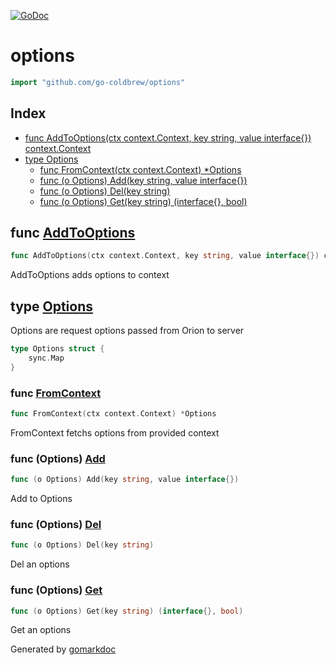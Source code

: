 <!-- Code generated by gomarkdoc. DO NOT EDIT -->

[![GoDoc](https://img.shields.io/badge/pkg.go.dev-doc-blue)](http://pkg.go.dev/github.com/go-coldbrew/options)

# options

```go
import "github.com/go-coldbrew/options"
```

## Index

- [func AddToOptions(ctx context.Context, key string, value interface{}) context.Context](<#func-addtooptions>)
- [type Options](<#type-options>)
  - [func FromContext(ctx context.Context) *Options](<#func-fromcontext>)
  - [func (o Options) Add(key string, value interface{})](<#func-options-add>)
  - [func (o Options) Del(key string)](<#func-options-del>)
  - [func (o Options) Get(key string) (interface{}, bool)](<#func-options-get>)


## func [AddToOptions](<https://github.com/go-coldbrew/options/blob/main/options.go#L31>)

```go
func AddToOptions(ctx context.Context, key string, value interface{}) context.Context
```

AddToOptions adds options to context

## type [Options](<https://github.com/go-coldbrew/options/blob/main/options.go#L16-L18>)

Options are request options passed from Orion to server

```go
type Options struct {
    sync.Map
}
```

### func [FromContext](<https://github.com/go-coldbrew/options/blob/main/options.go#L21>)

```go
func FromContext(ctx context.Context) *Options
```

FromContext fetchs options from provided context

### func \(Options\) [Add](<https://github.com/go-coldbrew/options/blob/main/options.go#L44>)

```go
func (o Options) Add(key string, value interface{})
```

Add to Options

### func \(Options\) [Del](<https://github.com/go-coldbrew/options/blob/main/options.go#L49>)

```go
func (o Options) Del(key string)
```

Del an options

### func \(Options\) [Get](<https://github.com/go-coldbrew/options/blob/main/options.go#L54>)

```go
func (o Options) Get(key string) (interface{}, bool)
```

Get an options



Generated by [gomarkdoc](<https://github.com/princjef/gomarkdoc>)
